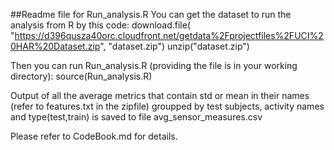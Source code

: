 ##Readme file for Run_analysis.R
You can get the dataset to run the analysis from R by this code:
download.file(
  "https://d396qusza40orc.cloudfront.net/getdata%2Fprojectfiles%2FUCI%20HAR%20Dataset.zip",
  "dataset.zip")
unzip("dataset.zip")

Then you can run Run_analysis.R (providing the file is in your working directory):
source(Run_analysis.R)

Output of all the average metrics that contain std or mean in their names (refer to features.txt in the zipfile) groupped by test subjects,
activity names and type(test,train) is saved to file avg_sensor_measures.csv

Please refer to CodeBook.md for details.